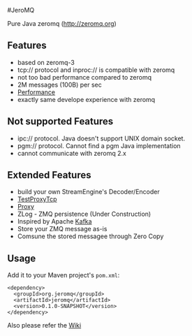 
#JeroMQ

Pure Java zeromq (http://zeromq.org) 

## Features

* based on zeromq-3
* tcp:// protocol and inproc:// is compatible with zeromq
* not too bad performance compared to zeromq
 * 2M messages (100B) per sec
 * [Performance](https://github.com/miniway/jeromq/wiki/Perfomance) 
* exactly same develope experience with zeromq

## Not supported Features
* ipc:// protocol. Java doesn't support UNIX domain socket.
* pgm:// protocol. Cannot find a pgm Java implementation
* cannot communicate with zeromq 2.x

## Extended Features
* build your own StreamEngine's Decoder/Encoder
 * [TestProxyTcp](https://github.com/miniway/jeromq/blob/master/src/test/java/zmq/TestProxyTcp.java) 
 * [Proxy](https://github.com/miniway/jeromq/blob/master/src/main/java/org/jeromq/codec/Proxy.java)
* ZLog - ZMQ persistence (Under Construction)
 * Inspired by Apache [Kafka](http://incubator.apache.org/kafka/)
 * Store your ZMQ message as-is
 * Comsune the stored messagee through Zero Copy

## Usage

Add it to your Maven project's `pom.xml`:

    <dependency>
      <groupId>org.jeromq</groupId>
      <artifactId>jeromq</artifactId>
      <version>0.1.0-SNAPSHOT</version>
    </dependency>

Also please refer the [Wiki](https://github.com/miniway/jeromq/wiki)
